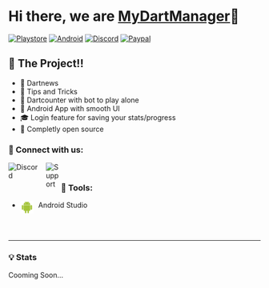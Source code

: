 # Hi there, we are [MyDartManager][website]👋 

[![Playstore](https://img.shields.io/badge/Google_Play-414141?style=for-the-badge&logo=google-play&logoColor=white)][playstore]
[![Android](https://img.shields.io/badge/Android-3DDC84?style=for-the-badge&logo=android&logoColor=white)][android]
[![Discord](https://img.shields.io/badge/PayPal-00457C?style=for-the-badge&logo=paypal&logoColor=white)][discord]
[![Paypal](https://img.shields.io/badge/PayPal-00457C?style=for-the-badge&logo=paypal&logoColor=white)](https://www.paypal.com/de/home)



## 📌 The Project!!

- 🎯 Dartnews
- 👯 Tips and Tricks
- 👑 Dartcounter with bot to play alone
- 📲 Android App with smooth UI
- 🎓 Login feature for saving your stats/progress
- 🔦 Completly open source

### 📧 Connect with us:

[<img align="left" alt="Discord" width="60px" src="https://www.logo.wine/a/logo/Discord_(software)/Discord_(software)-Logo-Color-Logo.wine.svg" style="padding-right:15px;" />][discord]
&nbsp;&nbsp;
[<img align="left" alt="Support" width="30px" src="https://img.search.brave.com/Muit0pHeeVIhovJQFD1y34FHxxnQgaEcJcgbGDC86UQ/rs:fit:880:720:1/g:ce/aHR0cHM6Ly93d3cu/cGluY2xpcGFydC5j/b20vcGljZGlyL21p/ZGRsZS80NDctNDQ3/Nzg3NV9tYWlsLXN2/Zy1pY29uLXJvdW5k/LWdtYWlsLWxvZ28t/cG5nLWNsaXBhcnQu/cG5n" />][Support]


### 🔧 Tools:

- [<img align="left" alt="Android Studio" width="26px" src="https://raw.githubusercontent.com/devicons/devicon/2ae2a900d2f041da66e950e4d48052658d850630/icons/android/android-original.svg" style="padding-right:10px;" />][androids] Android Studio

<br />
<br />

---
### 💡 Stats

Cooming Soon...

[discord]: https://discord.gg/YRk4PDw73P
[course]: http://vsCodeHero.com
[Support]: mailto:support@mydartmanager.de
[youtube]: https://youtube.com/codeSTACKr
[instagram]: https://instagram.com/codeSTACKr
[playstore]: dddd
[androids]: https://developer.android.com/studio/
[android]: https://www.android.com/intl/de_de/
[cssplaylist]: https://www.youtube.com/playlist?list=PLkwxH9e_vrALSdvZuEh6gqQdmDoDIoqz4
[reactplaylist]: https://www.youtube.com/playlist?list=PLkwxH9e_vrAK4TdffpxKY3QGyHCpxFcQ0
[website]: dddd